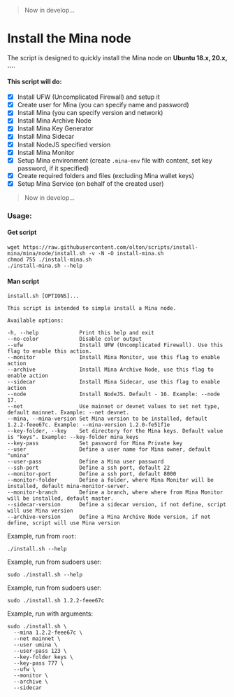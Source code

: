 > Now in develop...

# Install the Mina node

The script is designed to quickly install the Mina node on **Ubuntu 18.x, 20.x, ...**. 

#### This script will do:

- [x] Install UFW (Uncomplicated Firewall) and setup it
- [x] Create user for Mina (you can specify name and password)
- [x] Install Mina (you can specify version and network)
- [x] Install Mina Archive Node 
- [x] Install Mina Key Generator
- [x] Install Mina Sidecar
- [x] Install NodeJS specified version
- [x] Install Mina Monitor
- [x] Setup Mina environment (create `.mina-env` file with content, set key password, if it specified)
- [x] Create required folders and files (excluding Mina wallet keys)
- [x] Setup Mina Service (on behalf of the created user)

> Now in develop...

### Usage:

#### Get script
```shell
wget https://raw.githubusercontent.com/olton/scripts/install-mina/mina/node/install.sh -v -N -O install-mina.sh
chmod 755 ./install-mina.sh
./install-mina.sh --help
```

#### Man script
```
install.sh [OPTIONS]...

This script is intended to simple install a Mina node.

Available options:

-h, --help             Print this help and exit
--no-color             Disable color output
--ufw                  Install UFW (Uncomplicated Firewall). Use this flag to enable this action.
--monitor              Install Mina Monitor, use this flag to enable action
--archive              Install Mina Archive Node, use this flag to enable action
--sidecar              Install Mina Sidecar, use this flag to enable action
--node                 Install NodeJS. Default - 16. Example: --node 17.
--net                  Use mainnet or devnet values to set net type, default mainnet. Example: --net devnet.
--mina, --mina-version Set Mina version to be installed, default 1.2.2-feee67c. Example: --mina-version 1.2.0-fe51f1e
--key-folder, --key    Set directory for the Mina keys. Default value is "keys". Example: --key-folder mina_keys
--key-pass             Set password for Mina Private key
--user                 Define a user name for Mina owner, default "umina"
--user-pass            Define a Mina user password
--ssh-port             Define a ssh port, default 22
--monitor-port         Define a ssh port, default 8000
--monitor-folder       Define a folder, where Mina Monitor will be installed, default mina-monitor-server.
--monitor-branch       Define a branch, where where from Mina Monitor will be installed, default master.
--sidecar-version      Define a sidecar version, if not define, script will use Mina version
--archive-version      Define a Mina Archive Node version, if not define, script will use Mina version
```

Example, run from `root`:
```shell
./install.sh --help
```

Example, run from sudoers user:
```shell
sudo ./install.sh --help
```

Example, run from sudoers user:
```shell
sudo ./install.sh 1.2.2-feee67c
```

Example, run with arguments:
```shell
sudo ./install.sh \ 
  --mina 1.2.2-feee67c \
  --net mainnet \ 
  --user umina \ 
  --user-pass 123 \
  --key-folder keys \ 
  --key-pass 777 \ 
  --ufw \ 
  --monitor \ 
  --archive \
  --sidecar 
```